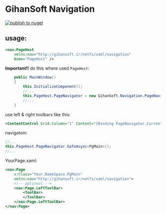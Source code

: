 # GihanSoft Navigation

[![publish to nuget](https://github.com/GihanSoft/GihanSoft.Navigation/actions/workflows/publish.yml/badge.svg)](https://github.com/GihanSoft/GihanSoft.Navigation/actions/workflows/publish.yml)

## usage:

```xml
<nav:PageHost 
    xmlns:nav="http://gihansoft.ir/netfx/xaml/navigation"
    Name="PageHost" />
```

**Important!!** do this where used `PageHost`:
```csharp
    public MainWindow()
    {
        this.InitializeComponent();
        //...
        this.PageHost.PageNavigator = new GihanSoft.Navigation.PageNavigator(App.Current.ServiceProvider);
        //...
    }
```

use left & right toolbars like this:
```xml
<ContentControl Grid.Column="1" Content="{Binding PageNavigator.Current.LeftToolBar, ElementName=PageHost}" />
```
navigatoin:
```csharp
//...
this.PageHost.PageNavigator.GoToAsync<PgMain>();
//...
```
YourPage.xaml:
```xml
<nav:Page
    x:Class="Your.NameSpace.PgMain"
    xmlns:nav="http://gihansoft.ir/netfx/xaml/navigation">
    <!-- optional -->
    <nav:Page.LeftToolBar>
        <ToolBar>
        </ToolBar>
    </nav:Page.LeftToolBar>
</nav:Page>
```